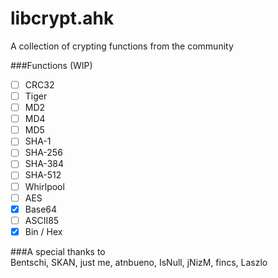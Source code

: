 libcrypt.ahk
============

A collection of crypting functions from the community

###Functions (WIP)  
- [ ] CRC32
- [ ] Tiger
- [ ] MD2
- [ ] MD4
- [ ] MD5
- [ ] SHA-1
- [ ] SHA-256
- [ ] SHA-384
- [ ] SHA-512
- [ ] Whirlpool
- [ ] AES
- [x] Base64
- [ ] ASCII85
- [x] Bin / Hex

###A special thanks to  
Bentschi, SKAN, just me, atnbueno, IsNull, jNizM, fincs, Laszlo
